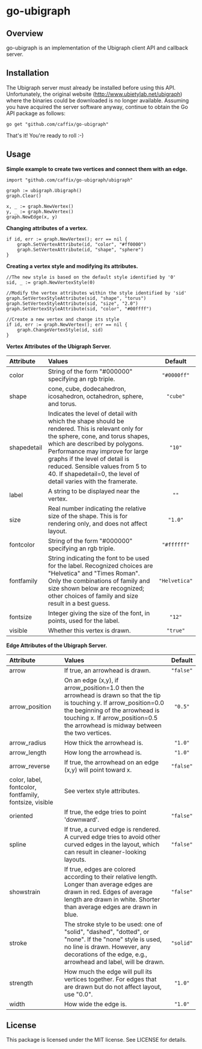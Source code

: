 # go-ubigraph

## Overview

go-ubigraph is an implementation of the Ubigraph client API and callback server.

## Installation

The Ubigraph server must already be installed before using this API. Unfortunately, the original website (http://www.ubietylab.net/ubigraph) where the binaries could be downloaded is no longer available. Assuming you have acquired the server software anyway, continue to obtain the Go API package as follows:

    go get "github.com/caffix/go-ubigraph"

That's it! You're ready to roll :-)

## Usage

**Simple example to create two vertices and connect them with an edge.**

    import "github.com/caffix/go-ubigraph/ubigraph"

    graph := ubigraph.Ubigraph()
    graph.Clear()
    
    x, _ := graph.NewVertex()
    y, _ := graph.NewVertex()
    graph.NewEdge(x, y)


**Changing attributes of a vertex.**

    if id, err := graph.NewVertex(); err == nil {
        graph.SetVertexAttribute(id, "color", "#ff0000")
        graph.SetVertexAttribute(id, "shape", "sphere")
    }


**Creating a vertex style and modifying its attributes.**

    //The new style is based on the default style identified by '0'
    sid, _ := graph.NewVertexStyle(0)

    //Modify the vertex attributes within the style identified by 'sid'
    graph.SetVertexStyleAttribute(sid, "shape", "torus")
    graph.SetVertexStyleAttribute(sid, "size", "2.0")
    graph.SetVertexStyleAttribute(sid, "color", "#00ffff")

    //Create a new vertex and change its style
    if id, err := graph.NewVertex(); err == nil {
        graph.ChangeVertexStyle(id, sid)
    }

**Vertex Attributes of the Ubigraph Server.**

| Attribute | Values | Default |
| :------------- | :------------- | :-------------: |
| color | String of the form "#000000" specifying an rgb triple. | `"#0000ff"` |
| shape | cone, cube, dodecahedron, icosahedron, octahedron, sphere, and torus. | `"cube"` |
| shapedetail | Indicates the level of detail with which the shape should be rendered. This is relevant only for the sphere, cone, and torus shapes, which are described by polygons. Performance may improve for large graphs if the level of detail is reduced. Sensible values from 5 to 40. If shapedetail=0, the level of detail varies with the framerate. | `"10"` |
| label | A string to be displayed near the vertex. | `""` |
| size | Real number indicating the relative size of the shape. This is for rendering only, and does not affect layout. | `"1.0"` |
| fontcolor | String of the form "#000000" specifying an rgb triple. | `"#ffffff"` |
| fontfamily | String indicating the font to be used for the label. Recognized choices are "Helvetica" and "Times Roman". Only the combinations of family and size shown below are recognized; other choices of family and size result in a best guess. | `"Helvetica"` |
| fontsize | Integer giving the size of the font, in points, used for the label. | `"12"` |
| visible | Whether this vertex is drawn. | `"true"` |


**Edge Attributes of the Ubigraph Server.**

| Attribute | Values | Default |
| :------------- | :------------- | :-------------: |
| arrow | If true, an arrowhead is drawn. | `"false"` |
| arrow_position | On an edge (x,y), if arrow_position=1.0 then the arrowhead is drawn so that the tip is touching y. If arrow_position=0.0 the beginning of the arrowhead is touching x. If arrow_position=0.5 the arrowhead is midway between the two vertices. | `"0.5"` |
| arrow_radius | How thick the arrowhead is. | `"1.0"` |
| arrow_length | How long the arrowhead is. | `"1.0"` |
| arrow_reverse | If true, the arrowhead on an edge (x,y) will point toward x. | `"false"` |
| color, label, fontcolor, fontfamily, fontsize, visible | See vertex style attributes. |  |
| oriented | If true, the edge tries to point 'downward'. | `"false"` |
| spline | If true, a curved edge is rendered. A curved edge tries to avoid other curved edges in the layout, which can result in cleaner-looking layouts. | `"false"` |
| showstrain | If true, edges are colored according to their relative length. Longer than average edges are drawn in red. Edges of average length are drawn in white. Shorter than average edges are drawn in blue. | `"false"` |
| stroke | The stroke style to be used: one of "solid", "dashed", "dotted", or "none". If the "none" style is used, no line is drawn. However, any decorations of the edge, e.g., arrowhead and label, will be drawn. | `"solid"` |
| strength | How much the edge will pull its vertices together. For edges that are drawn but do not affect layout, use "0.0". | `"1.0"` |
| width | How wide the edge is. | `"1.0"` |


## License

This package is licensed under the MIT license. See LICENSE for details.

